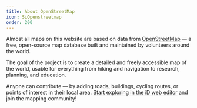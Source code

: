 ```yaml
---
title: About OpenStreetMap
icon: SiOpenstreetmap
order: 200
---
```


Almost all maps on this website are based on data from [OpenStreetMap](https://www.openstreetmap.org) — a free, open-source map database built and maintained by volunteers around the world.

The goal of the project is to create a detailed and freely accessible map of the world, usable for everything from hiking and navigation to research, planning, and education.

Anyone can contribute — by adding roads, buildings, cycling routes, or points of interest in their local area.
[Start exploring in the iD web editor](https://www.openstreetmap.org/edit?editor=id) and join the mapping community!
